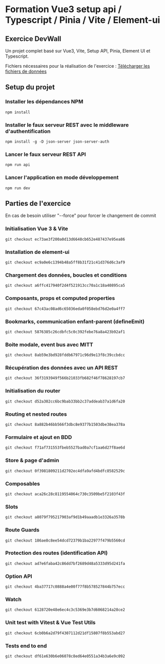 # Formation Vue3 setup api / Typescript / Pinia / Vite / Element-ui

## Exercice DevWall

Un projet complet basé sur Vue3, Vite, Setup API, Pinia, Element UI et Typescript.

Fichiers nécessaires pour la réalisation de l'exercice :
[Télécharger les fichiers de données](https://u.pcloud.link/publink/show?code=kZG8StXZBLvQAmrug2kR12wpvSgh0BJzteQX)

## Setup du projet

### Installer les dépendances NPM

```
npm install
```

### Installer le faux serveur REST avec le middleware d'authentification

```
npm install -g -D json-server json-server-auth
```

### Lancer le faux serveur REST API

```
npm run api
```

### Lancer l'application en mode développement

```
npm run dev
```

## Parties de l'exercice

En cas de besoin utiliser "--force" pour forcer le changement de commit

### Initialisation Vue 3 & Vite

```
git checkout ec73ae3f200a0d13d6648cb652e487437e95ea86
```

### Installation de element-ui

```
git checkout ec9a0e6c1394b48a5ff8b31f21c41d376d6c3af9
```

### Chargement des données, boucles et conditions

```
git checkout a6ffc417940f2d4f521913cc70a1c18a40895ca5
```

### Composants, props et computed properties

```
git checkout 67c43ac08ad6c65036eda0f058ebd76d2e0a4ff7
```

### Bookmarks, communication enfant-parent (defineEmit)

```
git checkout 5876385c26cdbfc5c0c392febe76a8a423b92af1
```

### Boite modale, event bus avec MITT

```
git checkout 8ab59e3bd928fddb67971c96d9e13f8c39ccbdcc
```

### Récupération des données avec un API REST

```
git checkout 36f3193949f566b21033fb682f46f78628197cb7
```

### Initialisation du router

```
git checkout d52a302cc6bc9bab33bb2c37addeab37a1d6fa20
```

### Routing et nested routes

```
git checkout 8a882b46bb566f3dbc8e9377b1503dbe38ea378a
```

### Formulaire et ajout en BDD

```
git checkout f71af731553fbeb5527bad0a7cf1aa6d27f8ae6d
```

### Store & page d'admin

```
git checkout 0f3981809211d2702ec4dfa9afd4bdfc8582529c
```

### Composables

```
git checkout aca26c28c8119554064c730c3509be5f2103f43f
```

### Slots

```
git checkout a8079f795217903af9d1b49aaadb1e3326a3578b
```

### Route Guards

```
git checkout 186ae8c8ee54dcd72379b1ba22977f479b5560cd
```

### Protection des routes (identification API)

```
git checkout ad7e6faba42c86dd7bf2689d48a5333d95d241fa
```

### Option API

```
git checkout 4ba37717c0888a4e00f77f8b578527844b757ecc
```

### Watch

```
git checkout 6128720e48e6ec4c3c5369e3b7d6068214a28ce2
```

### Unit test with Vitest & Vue Test Utils

```
git checkout 6cb0b6a2d79f4307112d21df15807f8b553abd27
```

### Tests end to end

```
git checkout df61e630b6e06078c8ed64e0551a34b3a6e9c092
```
